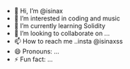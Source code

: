 - 👋 Hi, I’m @isinax
- 👀 I’m interested in coding and music
- 🌱 I’m currently learning Solidity
- 💞️ I’m looking to collaborate on ...
- 📫 How to reach me ..insta @isinaxss
- 😄 Pronouns: ...
- ⚡ Fun fact: ...

<!---
isinax/isinax is a ✨ special ✨ repository because its `README.md` (this file) appears on your GitHub profile.
You can click the Preview link to take a look at your changes.
--->
